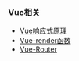 ### Vue相关
- [Vue响应式原理](https://github.com/IFWEB/Share/tree/master/vue-reactivity)
- [Vue-render函数](https://github.com/IFWEB/Share/tree/master/vue-render-function)
- [Vue-Router](https://github.com/IFWEB/Share/tree/master/vue-router)